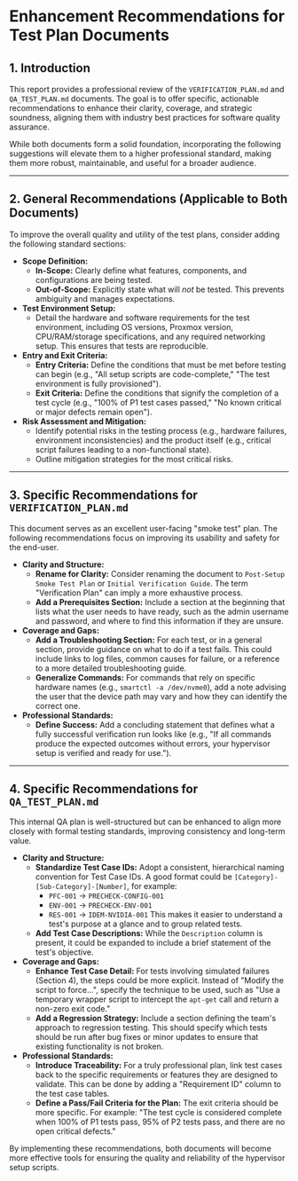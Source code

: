 # Enhancement Recommendations for Test Plan Documents

## 1. Introduction

This report provides a professional review of the `VERIFICATION_PLAN.md` and `QA_TEST_PLAN.md` documents. The goal is to offer specific, actionable recommendations to enhance their clarity, coverage, and strategic soundness, aligning them with industry best practices for software quality assurance.

While both documents form a solid foundation, incorporating the following suggestions will elevate them to a higher professional standard, making them more robust, maintainable, and useful for a broader audience.

---

## 2. General Recommendations (Applicable to Both Documents)

To improve the overall quality and utility of the test plans, consider adding the following standard sections:

*   **Scope Definition:**
    *   **In-Scope:** Clearly define what features, components, and configurations are being tested.
    *   **Out-of-Scope:** Explicitly state what will *not* be tested. This prevents ambiguity and manages expectations.
*   **Test Environment Setup:**
    *   Detail the hardware and software requirements for the test environment, including OS versions, Proxmox version, CPU/RAM/storage specifications, and any required networking setup. This ensures that tests are reproducible.
*   **Entry and Exit Criteria:**
    *   **Entry Criteria:** Define the conditions that must be met before testing can begin (e.g., "All setup scripts are code-complete," "The test environment is fully provisioned").
    *   **Exit Criteria:** Define the conditions that signify the completion of a test cycle (e.g., "100% of P1 test cases passed," "No known critical or major defects remain open").
*   **Risk Assessment and Mitigation:**
    *   Identify potential risks in the testing process (e.g., hardware failures, environment inconsistencies) and the product itself (e.g., critical script failures leading to a non-functional state).
    *   Outline mitigation strategies for the most critical risks.

---

## 3. Specific Recommendations for `VERIFICATION_PLAN.md`

This document serves as an excellent user-facing "smoke test" plan. The following recommendations focus on improving its usability and safety for the end-user.

*   **Clarity and Structure:**
    *   **Rename for Clarity:** Consider renaming the document to `Post-Setup Smoke Test Plan` or `Initial Verification Guide`. The term "Verification Plan" can imply a more exhaustive process.
    *   **Add a Prerequisites Section:** Include a section at the beginning that lists what the user needs to have ready, such as the admin username and password, and where to find this information if they are unsure.
*   **Coverage and Gaps:**
    *   **Add a Troubleshooting Section:** For each test, or in a general section, provide guidance on what to do if a test fails. This could include links to log files, common causes for failure, or a reference to a more detailed troubleshooting guide.
    *   **Generalize Commands:** For commands that rely on specific hardware names (e.g., `smartctl -a /dev/nvme0`), add a note advising the user that the device path may vary and how they can identify the correct one.
*   **Professional Standards:**
    *   **Define Success:** Add a concluding statement that defines what a fully successful verification run looks like (e.g., "If all commands produce the expected outcomes without errors, your hypervisor setup is verified and ready for use.").

---

## 4. Specific Recommendations for `QA_TEST_PLAN.md`

This internal QA plan is well-structured but can be enhanced to align more closely with formal testing standards, improving consistency and long-term value.

*   **Clarity and Structure:**
    *   **Standardize Test Case IDs:** Adopt a consistent, hierarchical naming convention for Test Case IDs. A good format could be `[Category]-[Sub-Category]-[Number]`, for example:
        *   `PFC-001` -> `PRECHECK-CONFIG-001`
        *   `ENV-001` -> `PRECHECK-ENV-001`
        *   `RES-001` -> `IDEM-NVIDIA-001`
        This makes it easier to understand a test's purpose at a glance and to group related tests.
    *   **Add Test Case Descriptions:** While the `Description` column is present, it could be expanded to include a brief statement of the test's objective.
*   **Coverage and Gaps:**
    *   **Enhance Test Case Detail:** For tests involving simulated failures (Section 4), the steps could be more explicit. Instead of "Modify the script to force...", specify the technique to be used, such as "Use a temporary wrapper script to intercept the `apt-get` call and return a non-zero exit code."
    *   **Add a Regression Strategy:** Include a section defining the team's approach to regression testing. This should specify which tests should be run after bug fixes or minor updates to ensure that existing functionality is not broken.
*   **Professional Standards:**
    *   **Introduce Traceability:** For a truly professional plan, link test cases back to the specific requirements or features they are designed to validate. This can be done by adding a "Requirement ID" column to the test case tables.
    *   **Define a Pass/Fail Criteria for the Plan:** The exit criteria should be more specific. For example: "The test cycle is considered complete when 100% of P1 tests pass, 95% of P2 tests pass, and there are no open critical defects."

By implementing these recommendations, both documents will become more effective tools for ensuring the quality and reliability of the hypervisor setup scripts.